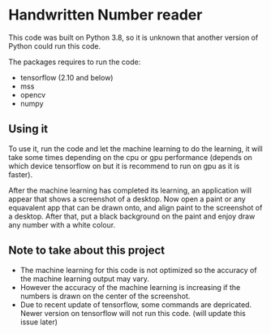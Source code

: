 # Handwritten Number reader

This code was built on Python 3.8, so it is unknown that another version of Python could run this code.

The packages requires to run the code:
- tensorflow (2.10 and below)
- mss 
- opencv
- numpy

## Using it

To use it, run the code and let the machine learning to do the learning, it will take some times depending on the cpu or gpu performance (depends on which device tensorflow on but it is recommend to run on gpu as it is faster).

After the machine learning has completed its learning, an application will appear that shows a screenshot of a desktop. Now open a paint or any equavalent app that can be drawn onto, and align paint to the screenshot of a desktop. After that, put a black background on the paint and enjoy draw any number with a white colour. 

## Note to take about this project

- The machine learning for this code is not optimized so the accuracy of the machine learning output may vary. 
- However the accuracy of the machine learning is increasing if the numbers is drawn on the center of the screenshot.
- Due to recent update of tensorflow, some commands are depricated. Newer version on tensorflow will not run this code. (will update this issue later)


